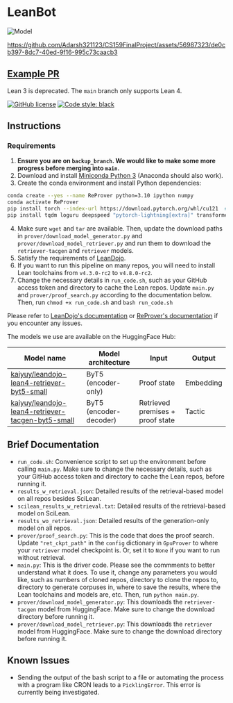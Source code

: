 # LeanBot

![Model](images/CS159PipelinePicture.png)



https://github.com/Adarsh321123/CS159FinalProject/assets/56987323/de0cb397-8dc7-40ed-9f16-995c73caacb3



## [Example PR](https://github.com/Adarsh321123/pfr/pulls)

Lean 3 is deprecated. The `main` branch only supports Lean 4.

[![GitHub license](https://img.shields.io/github/license/MineDojo/MineDojo)](https://github.com/MineDojo/MineDojo/blob/main/LICENSE) [![Code style: black](https://img.shields.io/badge/code%20style-black-000000.svg)](https://github.com/psf/black)


## Instructions

### Requirements

1. **Ensure you are on `backup_branch`. We would like to make some more progress before merging into `main`.**
2. Download and install [Miniconda Python 3](https://docs.conda.io/en/latest/miniconda.html) (Anaconda should also work).
3. Create the conda environment and install Python dependencies:
```bash
conda create --yes --name ReProver python=3.10 ipython numpy
conda activate ReProver
pip install torch --index-url https://download.pytorch.org/whl/cu121  # Depending on your CUDA version; see https://pytorch.org/.
pip install tqdm loguru deepspeed "pytorch-lightning[extra]" transformers tensorboard openai rank_bm25 lean-dojo
```
4. Make sure `wget` and `tar` are available. Then, update the download paths in `prover/download_model_generator.py` and `prover/download_model_retriever.py` and run them to download the `retriever-tacgen` and `retriever` models.
5. Satisfy the requirements of [LeanDojo](https://github.com/lean-dojo/LeanDojo#requirements).
6. If you want to run this pipeline on many repos, you will need to install Lean toolchains from `v4.3.0-rc2` to `v4.8.0-rc2`.
7. Change the necessary details in `run_code.sh`, such as your GitHub access token and directory to cache the Lean repos. Update `main.py` and `prover/proof_search.py` according to the documentation below. Then, run `chmod +x run_code.sh` and `bash run_code.sh`

Please refer to [LeanDojo's documentation](https://leandojo.readthedocs.io/en/latest/) or [ReProver's documentation](https://github.com/lean-dojo/ReProver) if you encounter any issues.

The models we use are available on the HuggingFace Hub:

| Model name | Model architecture | Input | Output |
| ---------- | ------------------ | ----- | ------ |
| [kaiyuy/leandojo-lean4-retriever-byt5-small](https://huggingface.co/kaiyuy/leandojo-lean4-retriever-byt5-small) | ByT5 (encoder-only) | Proof state | Embedding |
| [kaiyuy/leandojo-lean4-retriever-tacgen-byt5-small](https://huggingface.co/kaiyuy/leandojo-lean4-retriever-tacgen-byt5-small) | ByT5 (encoder-decoder) | Retrieved premises + proof state | Tactic |

## Brief Documentation

- `run_code.sh`: Convenience script to set up the environment before calling `main.py`. Make sure to change the necessary details, such as your GitHub access token and directory to cache the Lean repos, before running it.
- `results_w_retrieval.json`: Detailed results of the retrieval-based model on all repos besides SciLean.
- `scilean_results_w_retrieval.txt`: Detailed results of the retrieval-based model on SciLean.
- `results_wo_retrieval.json`: Detailed results of the generation-only model on all repos.
- `prover/proof_search.py`: This is the code that does the proof search. Update `"ret_ckpt_path"` in the `config` dictionary in `GpuProver` to where your `retriever` model checkpoint is. Or, set it to `None` if you want to run without retrieval.
- `main.py`: This is the driver code. Please see the commments to better understand what it does. To use it, change any parameters you would like, such as numbers of cloned repos, directory to clone the repos to, directory to generate corpuses in, where to save the results, where the Lean toolchains and models are, etc. Then, run `python main.py`.
- `prover/download_model_generator.py`: This downloads the `retriever-tacgen` model from HuggingFace. Make sure to change the download directory before running it.
- `prover/download_model_retriever.py`: This downloads the `retriever` model from HuggingFace. Make sure to change the download directory before running it.

## Known Issues

- Sending the output of the bash script to a file or automating the process with a program like CRON leads to a `PicklingError`. This error is currently being investigated.
